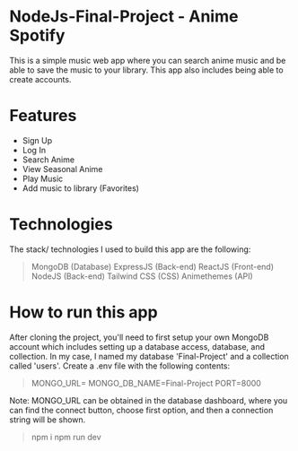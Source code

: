 # NodeJs-Final-Project - Anime Spotify
This is a simple music web app where you can search anime music and be able to save the music to your library. This app also includes being able to create accounts.

# Features
- Sign Up
- Log In
- Search Anime
- View Seasonal Anime
- Play Music
- Add music to library (Favorites)

# Technologies
The stack/ technologies I used to build this app are the following:
> MongoDB (Database)
> ExpressJS (Back-end) 
> ReactJS (Front-end)
> NodeJS (Back-end)
> Tailwind CSS (CSS)
> Animethemes (API)

# How to run this app
After cloning the project, you'll need to first setup your own MongoDB account which includes setting up a database access, database, and collection.
In my case, I named my database 'Final-Project' and a collection called 'users'.
Create a .env file with the following contents:
> MONGO_URL=
> MONGO_DB_NAME=Final-Project
> PORT=8000

Note: MONGO_URL can be obtained in the database dashboard, where you can find the connect button, choose first option, and then a connection string will be shown.

> npm i
> npm run dev
